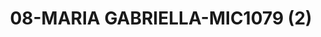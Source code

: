 ---
title: 08-MARIA GABRIELLA-MIC1079 (2)
image: 08-MARIA GABRIELLA-MIC1079 (2).jpg
brand: outlet-sposa
layout: vestito
---